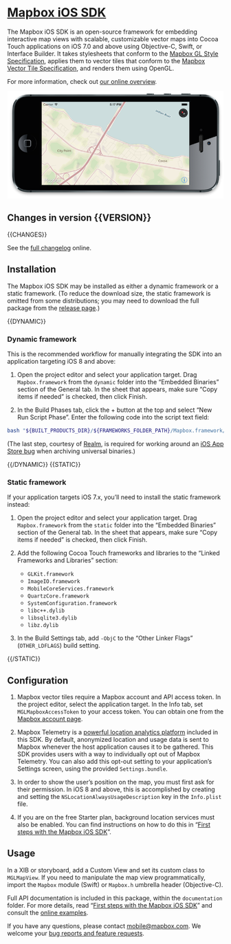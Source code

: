 # [Mapbox iOS SDK](https://www.mapbox.com/ios-sdk/)

The Mapbox iOS SDK is an open-source framework for embedding interactive map views with scalable, customizable vector maps into Cocoa Touch applications on iOS 7.0 and above using Objective-C, Swift, or Interface Builder. It takes stylesheets that conform to the [Mapbox GL Style Specification](https://github.com/mapbox/mapbox-gl-style-spec/), applies them to vector tiles that conform to the [Mapbox Vector Tile Specification](https://github.com/mapbox/vector-tile-spec), and renders them using OpenGL.

For more information, check out [our online overview](https://www.mapbox.com/ios-sdk/). 

[![](https://raw.githubusercontent.com/mapbox/mapbox-gl-native/master/ios/screenshot.png)]()

## Changes in version {{VERSION}}

{{CHANGES}}

See the [full changelog](https://github.com/mapbox/mapbox-gl-native/blob/master/CHANGELOG.md) online.

## Installation

The Mapbox iOS SDK may be installed as either a dynamic framework or a static framework. (To reduce the download size, the static framework is omitted from some distributions; you may need to download the full package from the [release page](https://github.com/mapbox/mapbox-gl-native/releases/).)

{{DYNAMIC}}

### Dynamic framework

This is the recommended workflow for manually integrating the SDK into an application targeting iOS 8 and above:

1. Open the project editor and select your application target. Drag `Mapbox.framework` from the `dynamic` folder into the “Embedded Binaries” section of the General tab. In the sheet that appears, make sure “Copy items if needed” is checked, then click Finish.

1. In the Build Phases tab, click the + button at the top and select “New Run Script Phase”. Enter the following code into the script text field:

```bash
bash "${BUILT_PRODUCTS_DIR}/${FRAMEWORKS_FOLDER_PATH}/Mapbox.framework/strip-frameworks.sh"
```

(The last step, courtesy of [Realm](https://github.com/realm/realm-cocoa/), is required for working around an [iOS App Store bug](http://www.openradar.me/radar?id=6409498411401216) when archiving universal binaries.)

{{/DYNAMIC}}
{{STATIC}}

### Static framework

If your application targets iOS 7.x, you’ll need to install the static framework instead:

1. Open the project editor and select your application target. Drag `Mapbox.framework` from the `static` folder into the “Embedded Binaries” section of the General tab. In the sheet that appears, make sure “Copy items if needed” is checked, then click Finish.

1. Add the following Cocoa Touch frameworks and libraries to the “Linked Frameworks and Libraries” section:

   - `GLKit.framework`
   - `ImageIO.framework`
   - `MobileCoreServices.framework`
   - `QuartzCore.framework`
   - `SystemConfiguration.framework`
   - `libc++.dylib`
   - `libsqlite3.dylib`
   - `libz.dylib`

1. In the Build Settings tab, add `-ObjC` to the “Other Linker Flags” (`OTHER_LDFLAGS`) build setting.

{{/STATIC}}

## Configuration

1. Mapbox vector tiles require a Mapbox account and API access token. In the project editor, select the application target. In the Info tab, set `MGLMapboxAccessToken` to your access token. You can obtain one from the [Mapbox account page](https://www.mapbox.com/studio/account/tokens/).

1. Mapbox Telemetry is a <a href="https://www.mapbox.com/telemetry/">powerful location analytics platform</a> included in this SDK. By default, anonymized location and usage data is sent to Mapbox whenever the host application causes it to be gathered. This SDK provides users with a way to individually opt out of Mapbox Telemetry. You can also add this opt-out setting to your application’s Settings screen, using the provided `Settings.bundle`.

1. In order to show the user’s position on the map, you must first ask for their permission. In iOS 8 and above, this is accomplished by creating and setting the `NSLocationAlwaysUsageDescription` key in the `Info.plist` file.

1. If you are on the free Starter plan, background location services must also be enabled. You can find instructions on how to do this in “[First steps with the Mapbox iOS SDK](https://www.mapbox.com/help/first-steps-ios-sdk/#background-location)”.

## Usage

In a XIB or storyboard, add a Custom View and set its custom class to `MGLMapView`. If you need to manipulate the map view programmatically, import the `Mapbox` module (Swift) or `Mapbox.h` umbrella header (Objective-C).

Full API documentation is included in this package, within the `documentation` folder. For more details, read “[First steps with the Mapbox iOS SDK](https://www.mapbox.com/guides/first-steps-ios-sdk/)” and consult the [online examples](https://www.mapbox.com/ios-sdk/examples/).

If you have any questions, please contact <mobile@mapbox.com>. We welcome your [bug reports and feature requests](https://github.com/mapbox/mapbox-gl-native/issues/).

